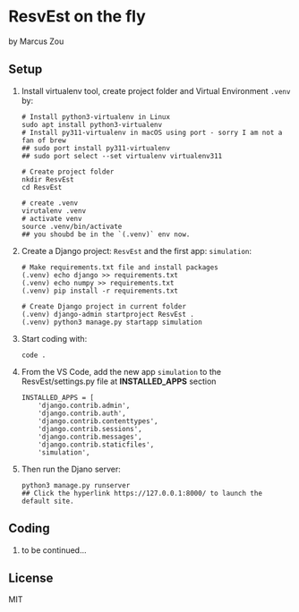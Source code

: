 # ResvEst on the fly

by Marcus Zou

## Setup 
1. Install virtualenv tool, create project folder and Virtual Environment `.venv` by:
    ```shell
    # Install python3-virtualenv in Linux
    sudo apt install python3-virtualenv
    # Install py311-virtualenv in macOS using port - sorry I am not a fan of brew
    ## sudo port install py311-virtualenv
    ## sudo port select --set virtualenv virtualenv311

    # Create project folder
    nkdir ResvEst
    cd ResvEst
    
    # create .venv
    virutalenv .venv
    # activate venv
    source .venv/bin/activate
    ## you shoubd be in the `(.venv)` env now.
    ```
2. Create a Django project: `ResvEst` and the first app: `simulation`:
    ```shell
    # Make requirements.txt file and install packages
    (.venv) echo django >> requirements.txt
    (.venv) echo numpy >> requirements.txt
    (.venv) pip install -r requirements.txt

    # Create Django project in current folder
    (.venv) django-admin startproject ResvEst .
    (.venv) python3 manage.py startapp simulation
    ```
3. Start coding with:
    ```shell
    code .
    ```
4. From the VS Code, add the new app `simulation` to the ResvEst/settings.py file at __INSTALLED_APPS__ section
   ```
   INSTALLED_APPS = [
       'django.contrib.admin',
       'django.contrib.auth',
       'django.contrib.contenttypes',
       'django.contrib.sessions',
       'django.contrib.messages',
       'django.contrib.staticfiles',
       'simulation',
    ```
6. Then run the Djano server:
   ```shell
   python3 manage.py runserver
   ## Click the hyperlink https://127.0.0.1:8000/ to launch the default site.
   ```

## Coding
1. to be continued...

## License
MIT
